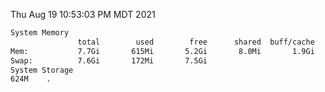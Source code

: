 Thu Aug 19 10:53:03 PM MDT 2021
```bash
System Memory
               total        used        free      shared  buff/cache   available
Mem:           7.7Gi       615Mi       5.2Gi       8.0Mi       1.9Gi       6.7Gi
Swap:          7.6Gi       172Mi       7.5Gi
System Storage
624M	.
```
```bash
